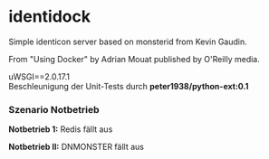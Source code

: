 identidock
==========

Simple identicon server based on monsterid from Kevin Gaudin.

From "Using Docker" by Adrian Mouat published by O'Reilly media.

uWSGI==2.0.17.1  
Beschleunigung der Unit-Tests durch **peter1938/python-ext:0.1**  

### Szenario Notbetrieb  

**Notbetrieb 1:** Redis fällt aus  

**Notbetrieb II:** DNMONSTER fällt aus  

